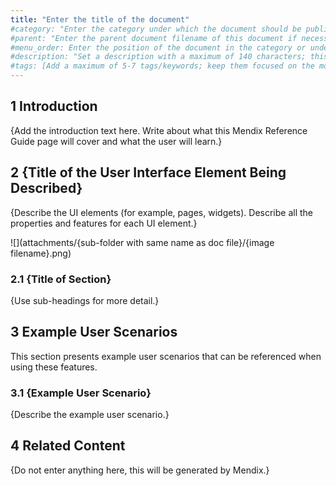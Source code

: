 ```yaml
---
title: "Enter the title of the document"
#category: "Enter the category under which the document should be published if necessary (for parent pages only; a category example is "Modeler"); if there is a parent, remove this category line"
#parent: "Enter the parent document filename of this document if necessary (for example, "push-notifications"); if there is a category, remove this parent line"
#menu_order: Enter the position of the document in the category or under the parent; number by 10 (for first), 20, 30, etc. for easy ordering of other documents in the future if necessary; don't add brackets or quotation marks; if no number is added, the system will add an extremely high number to order the documents, which means that if you only want a document to appear at the top, you only have to add "10" to that specific document, you don't have to order all the other documents in the category/under the parent
#description: "Set a description with a maximum of 140 characters; this should describe what the goal of the document is, and it can be different from the document introduction; this is optional, and it can be removed"
#tags: [Add a maximum of 5-7 tags/keywords; keep them focused on the most important topics of the document, and make sure the tag is used as a word in the actual content (will will function best for SEO as a word in a heading); each tag should have quotation marks and be separated by a comma, for example: "Samba", "MxCloud", "cloud", "share"; the tags should be enclosed with brackets and quotation marks]
---
```


## 1 Introduction

{Add the introduction text here. Write about what this Mendix Reference Guide page will cover and what the user will learn.}

## 2 {Title of the User Interface Element Being Described}

{Describe the UI elements (for example, pages, widgets). Describe all the properties and features for each UI element.}

![](attachments/{sub-folder with same name as doc file}/{image filename}.png)

### 2.1 {Title of Section}

{Use sub-headings for more detail.}

## 3 Example User Scenarios

This section presents example user scenarios that can be referenced when using these features.

### 3.1 {Example User Scenario}

{Describe the example user scenario.}

## 4 Related Content

{Do not enter anything here, this will be generated by Mendix.}
